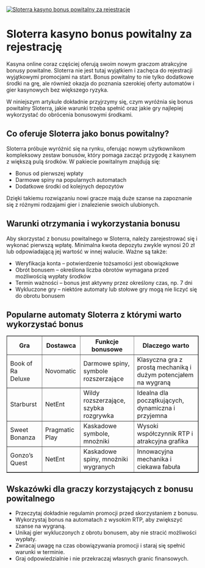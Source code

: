 [![Sloterra kasyno bonus powitalny za rejestrację](https://123-caf.pages.dev/gitsignup.png)](https://vrmoo.ru/Bt82HjjY)

<h1>Sloterra kasyno bonus powitalny za rejestrację</h1> <p>Kasyna online coraz częściej oferują swoim nowym graczom atrakcyjne bonusy powitalne. Sloterra nie jest tutaj wyjątkiem i zachęca do rejestracji wyjątkowymi promocjami na start. Bonus powitalny to nie tylko dodatkowe środki na grę, ale również okazja do poznania szerokiej oferty automatów i gier kasynowych bez większego ryzyka.</p> <p>W niniejszym artykule dokładnie przyjrzymy się, czym wyróżnia się bonus powitalny Sloterra, jakie warunki trzeba spełnić oraz jakie gry najlepiej wykorzystać do obrócenia bonusowymi środkami.</p>  <h2>Co oferuje Sloterra jako bonus powitalny?</h2> <p>Sloterra próbuje wyróżnić się na rynku, oferując nowym użytkownikom kompleksowy zestaw bonusów, który pomaga zacząć przygodę z kasynem z większą pulą środków. W pakiecie powitalnym znajdują się:</p> <ul>   <li>Bonus od pierwszej wpłaty</li>   <li>Darmowe spiny na popularnych automatach</li>   <li>Dodatkowe środki od kolejnych depozytów</li> </ul> <p>Dzięki takiemu rozwiązaniu nowi gracze mają duże szanse na zapoznanie się z różnymi rodzajami gier i znalezienie swoich ulubionych.</p>  <h2>Warunki otrzymania i wykorzystania bonusu</h2> <p>Aby skorzystać z bonusu powitalnego w Sloterra, należy zarejestrować się i wykonać pierwszą wpłatę. Minimalna kwota depozytu zwykle wynosi 20 zł lub odpowiadającą jej wartość w innej walucie. Ważne są także:</p> <ul>   <li>Weryfikacja konta – potwierdzenie tożsamości jest obowiązkowe</li>   <li>Obrót bonusem – określona liczba obrotów wymagana przed możliwością wypłaty środków</li>   <li>Termin ważności – bonus jest aktywny przez określony czas, np. 7 dni</li>   <li>Wykluczone gry – niektóre automaty lub stołowe gry mogą nie liczyć się do obrotu bonusem</li> </ul>  <h2>Popularne automaty Sloterra z którymi warto wykorzystać bonus</h2> <table border="1" cellpadding="5" cellspacing="0" style="border-collapse: collapse; width: 100%; max-width: 600px;">   <thead>     <tr>       <th>Gra</th>       <th>Dostawca</th>       <th>Funkcje bonusowe</th>       <th>Dlaczego warto</th>     </tr>   </thead>   <tbody>     <tr>       <td>Book of Ra Deluxe</td>       <td>Novomatic</td>       <td>Darmowe spiny, symbole rozszerzające</td>       <td>Klasyczna gra z prostą mechaniką i dużym potencjałem na wygraną</td>     </tr>     <tr>       <td>Starburst</td>       <td>NetEnt</td>       <td>Wildy rozszerzające, szybka rozgrywka</td>       <td>Idealna dla początkujących, dynamiczna i przyjemna</td>     </tr>     <tr>       <td>Sweet Bonanza</td>       <td>Pragmatic Play</td>       <td>Kaskadowe symbole, mnożniki</td>       <td>Wysoki współczynnik RTP i atrakcyjna grafika</td>     </tr>     <tr>       <td>Gonzo’s Quest</td>       <td>NetEnt</td>       <td>Kaskadowe spiny, mnożniki wygranych</td>       <td>Innowacyjna mechanika i ciekawa fabuła</td>     </tr>   </tbody> </table>  <h2>Wskazówki dla graczy korzystających z bonusu powitalnego</h2> <ul>   <li>Przeczytaj dokładnie regulamin promocji przed skorzystaniem z bonusu.</li>   <li>Wykorzystaj bonus na automatach z wysokim RTP, aby zwiększyć szanse na wygraną.</li>   <li>Unikaj gier wykluczonych z obrotu bonusem, aby nie stracić możliwości wypłaty.</li>   <li>Zwracaj uwagę na czas obowiązywania promocji i staraj się spełnić warunki w terminie.</li>   <li>Graj odpowiedzialnie i nie przekraczaj własnych granic finansowych.</li> </ul>